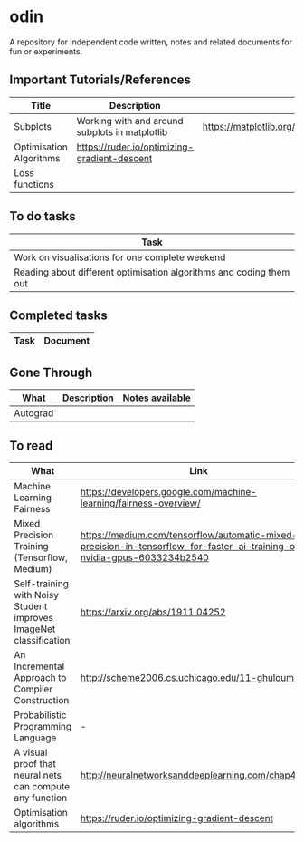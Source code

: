 # odin
A repository for independent code written, notes and related documents for fun or experiments.

## Important Tutorials/References

| Title | Description | Link |
| ----- | ----------- | ---- |
| Subplots | Working with and around subplots in matplotlib | https://matplotlib.org/3.1.0/gallery/subplots_axes_and_figures/subplots_demo.html |
| Optimisation Algorithms|https://ruder.io/optimizing-gradient-descent |
| Loss functions | |

## To do tasks

| Task |  
| ---- |
|Work on visualisations for one complete weekend|
|Reading about different optimisation algorithms and coding them out | 

## Completed tasks

| Task | Document |
| ----- | -------- | 

## Gone Through

| What | Description | Notes available|
| ------- | ------- | ------- |
|Autograd | | |

## To read 

| What | Link |
| ------- | ------- |
|Machine Learning Fairness | https://developers.google.com/machine-learning/fairness-overview/ |
|Mixed Precision Training (Tensorflow, Medium) | https://medium.com/tensorflow/automatic-mixed-precision-in-tensorflow-for-faster-ai-training-on-nvidia-gpus-6033234b2540 | 
|Self-training with Noisy Student improves ImageNet classification | https://arxiv.org/abs/1911.04252 |
|An Incremental Approach to Compiler Construction|http://scheme2006.cs.uchicago.edu/11-ghuloum.pdf |
|Probabilistic Programming Language|-|
|A visual proof that neural nets can compute any function|http://neuralnetworksanddeeplearning.com/chap4.html | 
|Optimisation algorithms|https://ruder.io/optimizing-gradient-descent|
